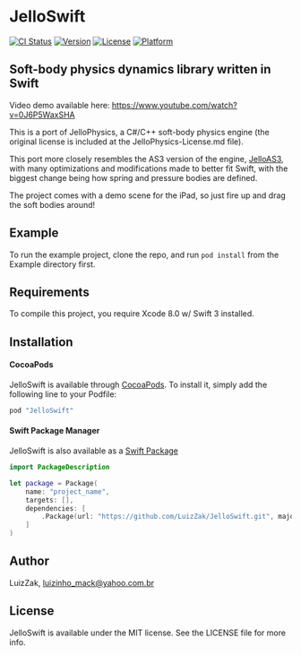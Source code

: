 # JelloSwift

[![CI Status](http://img.shields.io/travis/LuizZak/JelloSwift.svg?style=flat)](https://travis-ci.org/LuizZak/JelloSwift)
[![Version](https://img.shields.io/cocoapods/v/JelloSwift.svg?style=flat)](http://cocoapods.org/pods/JelloSwift)
[![License](https://img.shields.io/cocoapods/l/JelloSwift.svg?style=flat)](http://cocoapods.org/pods/JelloSwift)
[![Platform](https://img.shields.io/cocoapods/p/JelloSwift.svg?style=flat)](http://cocoapods.org/pods/JelloSwift)

Soft-body physics dynamics library written in Swift
----------

Video demo available here: https://www.youtube.com/watch?v=0J6P5WaxSHA

This is a port of JelloPhysics, a C#/C++ soft-body physics engine (the original license is included at the JelloPhysics-License.md file).

This port more closely resembles the AS3 version of the engine, [JelloAS3](http://sourceforge.net/projects/jelloas3/), with many optimizations and modifications made to better fit Swift, with the biggest change being how spring and pressure bodies are defined.

The project comes with a demo scene for the iPad, so just fire up and drag the soft bodies around!

## Example

To run the example project, clone the repo, and run `pod install` from the Example directory first.

## Requirements

To compile this project, you require Xcode 8.0 w/ Swift 3 installed.

## Installation

#### CocoaPods

JelloSwift is available through [CocoaPods](http://cocoapods.org). To install
it, simply add the following line to your Podfile:

```ruby
pod "JelloSwift"
```

#### Swift Package Manager

JelloSwift is also available as a [Swift Package](https://swift.org/package-manager)

```swift
import PackageDescription

let package = Package(
    name: "project_name",
    targets: [],
    dependencies: [
        .Package(url: "https://github.com/LuizZak/JelloSwift.git", majorVersion: 0, minor: 7)
    ]
)
```

## Author

LuizZak, luizinho_mack@yahoo.com.br

## License

JelloSwift is available under the MIT license. See the LICENSE file for more info.
